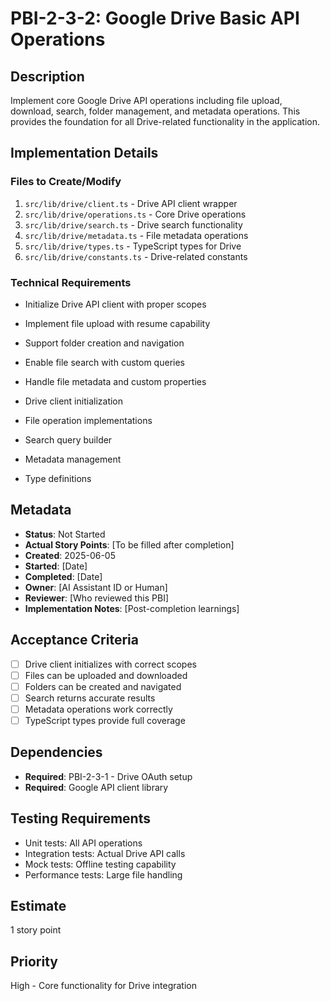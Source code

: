 # PBI-2-3-2: Google Drive Basic API Operations

## Description

Implement core Google Drive API operations including file upload, download, search,
folder management, and metadata operations. This provides the foundation for all
Drive-related functionality in the application.

## Implementation Details

### Files to Create/Modify

1. `src/lib/drive/client.ts` - Drive API client wrapper
2. `src/lib/drive/operations.ts` - Core Drive operations
3. `src/lib/drive/search.ts` - Drive search functionality
4. `src/lib/drive/metadata.ts` - File metadata operations
5. `src/lib/drive/types.ts` - TypeScript types for Drive
6. `src/lib/drive/constants.ts` - Drive-related constants

### Technical Requirements

- Initialize Drive API client with proper scopes
- Implement file upload with resume capability
- Support folder creation and navigation
- Enable file search with custom queries
- Handle file metadata and custom properties

- Drive client initialization
- File operation implementations
- Search query builder
- Metadata management
- Type definitions

## Metadata

- **Status**: Not Started
- **Actual Story Points**: [To be filled after completion]
- **Created**: 2025-06-05
- **Started**: [Date]
- **Completed**: [Date]
- **Owner**: [AI Assistant ID or Human]
- **Reviewer**: [Who reviewed this PBI]
- **Implementation Notes**: [Post-completion learnings]

## Acceptance Criteria

- [ ] Drive client initializes with correct scopes
- [ ] Files can be uploaded and downloaded
- [ ] Folders can be created and navigated
- [ ] Search returns accurate results
- [ ] Metadata operations work correctly
- [ ] TypeScript types provide full coverage

## Dependencies

- **Required**: PBI-2-3-1 - Drive OAuth setup
- **Required**: Google API client library

## Testing Requirements

- Unit tests: All API operations
- Integration tests: Actual Drive API calls
- Mock tests: Offline testing capability
- Performance tests: Large file handling

## Estimate

1 story point

## Priority

High - Core functionality for Drive integration
